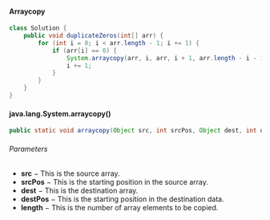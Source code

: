 #### Arraycopy

```java
class Solution {
    public void duplicateZeros(int[] arr) {
        for (int i = 0; i < arr.length - 1; i += 1) {
            if (arr[i] == 0) {
                System.arraycopy(arr, i, arr, i + 1, arr.length - i - 1);
                i += 1;
            } 
        }
    }
}
```



####  **java.lang.System.arraycopy()** 

```java
public static void arraycopy(Object src, int srcPos, Object dest, int destPos, int length)
```

###### Parameters

- **src** − This is the source array.
- **srcPos** − This is the starting position in the source array.
- **dest** − This is the destination array.
- **destPos** − This is the starting position in the destination data.
- **length** − This is the number of array elements to be copied.